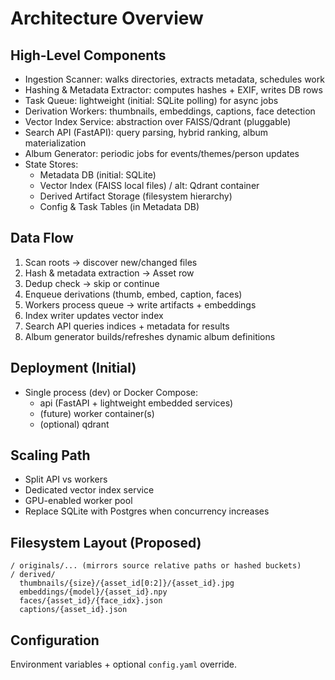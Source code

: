 # Architecture Overview

## High-Level Components
- Ingestion Scanner: walks directories, extracts metadata, schedules work
- Hashing & Metadata Extractor: computes hashes + EXIF, writes DB rows
- Task Queue: lightweight (initial: SQLite polling) for async jobs
- Derivation Workers: thumbnails, embeddings, captions, face detection
- Vector Index Service: abstraction over FAISS/Qdrant (pluggable)
- Search API (FastAPI): query parsing, hybrid ranking, album materialization
- Album Generator: periodic jobs for events/themes/person updates
- State Stores:
  - Metadata DB (initial: SQLite)
  - Vector Index (FAISS local files) / alt: Qdrant container
  - Derived Artifact Storage (filesystem hierarchy)
  - Config & Task Tables (in Metadata DB)

## Data Flow
1. Scan roots → discover new/changed files
2. Hash & metadata extraction → Asset row
3. Dedup check → skip or continue
4. Enqueue derivations (thumb, embed, caption, faces)
5. Workers process queue → write artifacts + embeddings
6. Index writer updates vector index
7. Search API queries indices + metadata for results
8. Album generator builds/refreshes dynamic album definitions

## Deployment (Initial)
- Single process (dev) or Docker Compose:
  - api (FastAPI + lightweight embedded services)
  - (future) worker container(s)
  - (optional) qdrant

## Scaling Path
- Split API vs workers
- Dedicated vector index service
- GPU-enabled worker pool
- Replace SQLite with Postgres when concurrency increases

## Filesystem Layout (Proposed)
```
/ originals/... (mirrors source relative paths or hashed buckets)
/ derived/
  thumbnails/{size}/{asset_id[0:2]}/{asset_id}.jpg
  embeddings/{model}/{asset_id}.npy
  faces/{asset_id}/{face_idx}.json
  captions/{asset_id}.json
```

## Configuration
Environment variables + optional `config.yaml` override.
